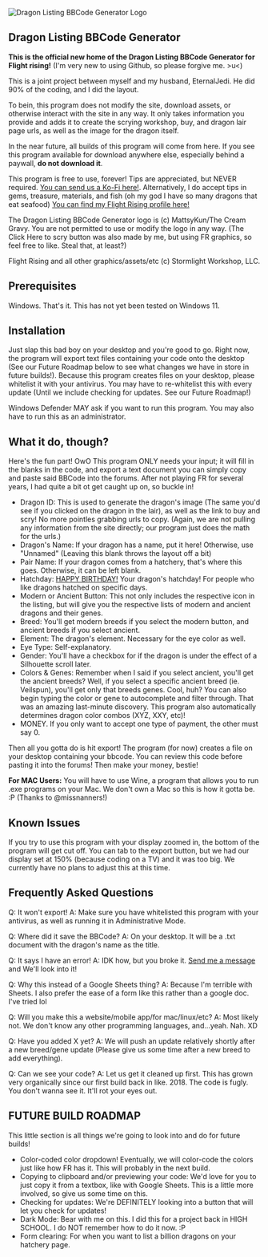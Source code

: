 ![Dragon Listing BBCode Generator Logo](https://i.imgur.com/WVuALma.png)

## Dragon Listing BBCode Generator ##

**This is the official new home of the Dragon Listing BBCode Generator for Flight rising!**
(I'm very new to using Github, so please forgive me. >u<)

This is a joint project between myself and my husband, EternalJedi. He did 90% of the coding, and I did the layout.

To bein, this program does not modify the site, download assets, or otherwise interact with the site in any way. It only takes information you provide and adds it to create the scrying workshop, buy, and dragon lair page urls, as well as the image for the dragon itself.

In the near future, all builds of this program will come from here. If you see this program available for download anywhere else, especially behind a paywall,  **do not download it**. 

This program is free to use, forever! Tips are appreciated, but NEVER required. [You can send us a Ko-Fi here!](https://ko-fi.com/mattsykun). 
Alternatively, I do accept tips in gems, treasure, materials, and fish (oh my god I have so many dragons that eat seafood) [You can find my Flight Rising profile here!](https://www1.flightrising.com/clan-profile/310323)

The Dragon Listing BBCode Generator logo is (c) MattsyKun/The Cream Gravy. You are not permitted to use or modify the logo in any way. (The Click Here to scry button was also made by me, but using FR graphics, so feel free to like. Steal that, at least?)

Flight Rising and all other graphics/assets/etc (c) Stormlight Workshop, LLC. 

## Prerequisites ##

Windows. That's it. This has not yet been tested on Windows 11.

## Installation ##

Just slap this bad boy on your desktop and you're good to go. Right now, the program will export text files containing your code onto the desktop (See our Future Roadmap below to see what changes we have in store in future builds!).
Because this program creates files on your desktop, please whitelist it with your antivirus. You may have to re-whitelist this with every update (Until we include checking for updates. See our Future Roadmap!)

Windows Defender MAY ask if you want to run this program. You may also have to run this as an administrator.

## What it do, though? ##

Here's the fun part! OwO This program ONLY needs your input; it will fill in the blanks in the code, and export a text document you can simply copy and paste said BBCode into the forums. After not playing FR for several years, I had quite a bit ot get caught up on, so buckle in!

* Dragon ID: This is used to generate the dragon's image (The same you'd see if you clicked on the dragon in the lair), as well as the link to buy and scry! No more pointles grabbing urls to copy. (Again, we are not pulling any information from the site directly; our program just does the math for the urls.)
* Dragon's Name: If your dragon has a name, put it here! Otherwise, use "Unnamed" (Leaving this blank throws the layout off a bit)
* Pair Name: If your dragon comes from a hatchery, that's where this goes. Otherwise, it can be left blank.
* Hatchday: [HAPPY BIRTHDAY!](https://www.youtube.com/watch?v=__xdaj422b8) Your dragon's hatchday! For people who like dragons hatched on specific days.
* Modern or Ancient Button: This not only includes the respective icon in the listing, but will give you the respective lists of modern and ancient dragons and their genes.
* Breed: You'll get modern breeds if you select the modern button, and ancient breeds if you select ancient.
* Element: The dragon's element. Necessary for the eye color as well.
* Eye Type: Self-explanatory.
* Gender: You'll have a checkbox for if the dragon is under the effect of a Silhouette scroll later.
* Colors & Genes: Remember when I said if you select ancient, you'll get the ancient breeds? Well, if you select a specific ancient breed (ie. Veilspun), you'll get only that breeds genes. Cool, huh? You can also begin typing the color or gene to autocomplete and filter through. That was an amazing last-minute discovery. This program also automatically determines dragon color combos (XYZ, XXY, etc)!
* MONEY. If you only want to accept one type of payment, the other must say 0.

Then all you gotta do is hit export! The program (for now) creates a file on your desktop containing your bbcode. You can review this code before pasting it into the forums! Then make your money, bestie!

**For MAC Users:** You will have to use Wine, a program that allows you to run .exe programs on your Mac. We don't own a Mac so this is how it gotta be. :P (Thanks to @missnanners!) 

## Known Issues ##

If you try to use this program with your display zoomed in, the bottom of the program will get cut off. You can tab to the export button, but we had our display set at 150% (because coding on a TV) and it was too big. We currently have no plans to adjust this at this time.

## Frequently Asked Questions ##

Q: It won't export!
A: Make sure you have whitelisted this program with your antivirus, as well as running it in Administrative Mode.

Q: Where did it save the BBCode?
A: On your desktop. It will be a .txt document with the dragon's name as the title.

Q: It says I have an error!
A: IDK how, but you broke it. [Send me a message](https://www1.flightrising.com/msgs/new?to=CreamGravy) and We'll look into it!

Q: Why this instead of a Google Sheets thing?
A: Because I'm terrible with Sheets. I also prefer the ease of a form like this rather than a google doc. I've tried lol

Q: Will you make this a website/mobile app/for mac/linux/etc?
A: Most likely not. We don't know any other programming languages, and...yeah. Nah. XD

Q: Have you added X yet?
A: We will push an update relatively shortly after a new breed/gene update (Please give us some time after a new breed to add everything).

Q: Can we see your code?
A: Let us get it cleaned up first. This has grown very organically since our first build back in like. 2018. The code is fugly. You don't wanna see it. It'll rot your eyes out.

## FUTURE BUILD ROADMAP ##

This little section is all things we're going to look into and do for future builds!

* Color-coded color dropdown! Eventually, we will color-code the colors just like how FR has it. This will probably in the next build.
* Copying to clipboard and/or previewing your code: We'd love for you to just copy it from a textbox, like with Google Sheets. This is a little more involved, so give us some time on this.
* Checking for updates: We're DEFINITELY looking into a button that will let you check for updates!
* Dark Mode: Bear with me on this. I did this for a project back in HIGH SCHOOL. I do NOT remember how to do it now. :P
* Form clearing: For when you want to list a billion dragons on your hatchery page.
